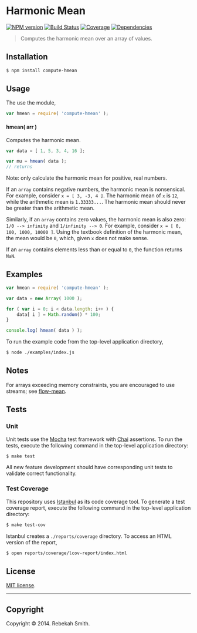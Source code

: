 Harmonic Mean
=============
[![NPM version][npm-image]][npm-url] [![Build Status][travis-image]][travis-url] [![Coverage][coveralls-image]][coveralls-url] [![Dependencies][dependencies-image]][dependencies-url]

> Computes the harmonic mean over an array of values.


## Installation

``` bash
$ npm install compute-hmean
```

## Usage

The use the module,

``` javascript
var hmean = require( 'compute-hmean' );
```

#### hmean( arr )

Computes the harmonic mean.

``` javascript
var data = [ 1, 5, 3, 4, 16 ];

var mu = hmean( data );
// returns 
```

Note: only calculate the harmonic mean for positive, real numbers. 

If an `array` contains negative numbers, the harmonic mean is nonsensical. For example, consider `x = [ 3, -3, 4 ]`. The harmonic mean of `x` is `12`, while the arithmetic mean is `1.33333...`. The harmonic mean should never be greater than the arithmetic mean. 

Similarly, if an `array` contains zero values, the harmonic mean is also zero: `1/0 --> infinity` and `1/infinity --> 0`. For example, consider `x = [ 0, 100, 1000, 10000 ]`. Using the textbook definition of the harmonic mean, the mean would be `0`, which, given `x` does not make sense.

If an `array` contains elements less than or equal to `0`, the function returns `NaN`.



## Examples

``` javascript
var hmean = require( 'compute-hmean' );

var data = new Array( 1000 );

for ( var i = 0; i < data.length; i++ ) {
	data[ i ] = Math.random() * 100;
}

console.log( hmean( data ) );
```

To run the example code from the top-level application directory,

``` bash
$ node ./examples/index.js
```

## Notes

For arrays exceeding memory constraints, you are encouraged to use streams; see [flow-mean](https://github.com/flow-io/flow-hmean).


## Tests

### Unit

Unit tests use the [Mocha](http://visionmedia.github.io/mocha) test framework with [Chai](http://chaijs.com) assertions. To run the tests, execute the following command in the top-level application directory:

``` bash
$ make test
```

All new feature development should have corresponding unit tests to validate correct functionality.


### Test Coverage

This repository uses [Istanbul](https://github.com/gotwarlost/istanbul) as its code coverage tool. To generate a test coverage report, execute the following command in the top-level application directory:

``` bash
$ make test-cov
```

Istanbul creates a `./reports/coverage` directory. To access an HTML version of the report,

``` bash
$ open reports/coverage/lcov-report/index.html
```


## License

[MIT license](http://opensource.org/licenses/MIT). 


---
## Copyright

Copyright &copy; 2014. Rebekah Smith.



[npm-image]: http://img.shields.io/npm/v/compute-hmean.svg
[npm-url]: https://npmjs.org/package/compute-hmean

[travis-image]: http://img.shields.io/travis/compute-io/hmean/master.svg
[travis-url]: https://travis-ci.org/compute-io/hmean

[coveralls-image]: https://img.shields.io/coveralls/compute-io/hmean/master.svg
[coveralls-url]: https://coveralls.io/r/compute-io/hmean?branch=master

[dependencies-image]: http://img.shields.io/david/compute-io/hmean.svg
[dependencies-url]: https://david-dm.org/compute-io/hmean

[dev-dependencies-image]: http://img.shields.io/david/dev/compute-io/hmean.svg
[dev-dependencies-url]: https://david-dm.org/dev/compute-io/hmean

[github-issues-image]: http://img.shields.io/github/issues/compute-io/hmean.svg
[github-issues-url]: https://github.com/compute-io/hmean/issues